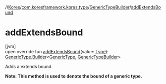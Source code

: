 //[Kores](../../../index.md)/[com.koresframework.kores.type](../index.md)/[GenericTypeBuilder](index.md)/[addExtendsBound](add-extends-bound.md)

# addExtendsBound

[jvm]\
open override fun [addExtendsBound](add-extends-bound.md)(value: [Type](https://docs.oracle.com/javase/8/docs/api/java/lang/reflect/Type.html)): [GenericType.Builder](../-generic-type/-builder/index.md)<[GenericType](../-generic-type/index.md), [GenericTypeBuilder](index.md)>

Adds a extends bound.

**Note: This method is used to denote the bound of a generic type.**

